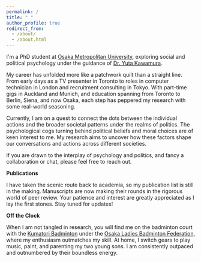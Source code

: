```yaml
---
permalink: /
title: " "
author_profile: true
redirect_from: 
  - /about/
  - /about.html
---
```


I'm a PhD student at [Osaka Metropolitan University](https://www.omu.ac.jp/), exploring social and political psychology under the guidance of [Dr. Yuta Kawamura](https://ytkm2.github.io/MyWebsite/english.html).

My career has unfolded more like a patchwork quilt than a straight line. From early days as a TV presenter in Toronto to roles in computer technician in London and recruitment consulting in Tokyo. With part-time gigs in Auckland and Munich, and education spanning from Toronto to Berlin, Siena, and now Osaka, each step has peppered my research with some real-world seasoning.

Currently, I am on a quest to connect the dots between the individual actions and the broader societal patterns under the realms of politics. The psychological cogs turning behind political beliefs and moral choices are of keen interest to me. My research aims to uncover how these factors shape our conversations and actions across different societies.

If you are drawn to the interplay of psychology and politics, and fancy a collaboration or chat, please feel free to reach out.

**Publications**

I have taken the scenic route back to academia, so my publication list is still in the making. Manuscripts are now making their rounds in the rigorous world of peer review. Your patience and interest are greatly appreciated as I lay the first stones. Stay tuned for updates!  

**Off the Clock**  

When I am not tangled in research, you will find me on the badminton court with the [Kumatori Badminton](https://instagram.com/kumatori.ladies) under the [Osaka Ladies Badminton Federation](https://www.jlbad.gr.jp/index.php/), where my enthusiasm outmatches my skill. At home, I switch gears to play music, paint, and parenting my two young sons. I am consistently outpaced and outnumbered by their boundless energy.